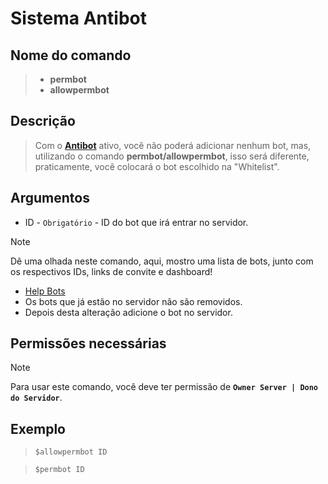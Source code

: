 # Sistema Antibot

## Nome do comando
> * **permbot**
> * **allowpermbot**

## Descrição
> Com o [**Antibot**](antibot.md) ativo, você não poderá adicionar nenhum bot, mas, utilizando o comando **permbot/allowpermbot**, isso será diferente, praticamente, você colocará o bot escolhido na "Whitelist".

## Argumentos
- ID - `Obrigatório` - ID do bot que irá entrar no servidor.

> [!NOTE]
> Dê uma olhada neste comando, aqui, mostro uma lista de bots, junto com os respectivos IDs, links de convite e dashboard!
> * [Help Bots](helpbots.md)
> * Os bots que já estão no servidor não são removidos.
> * Depois desta alteração adicione o bot no servidor.

## Permissões necessárias
> [!NOTE]
> Para usar este comando, você deve ter permissão de **`Owner Server | Dono do Servidor`**.

## Exemplo
> `$allowpermbot ID`

> `$permbot ID`